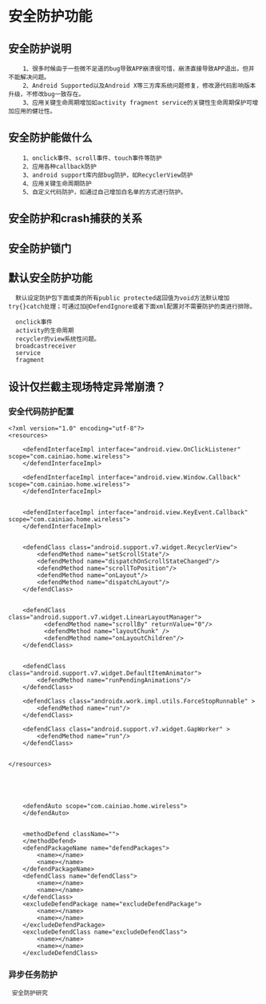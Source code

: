 # 安全防护功能
## 安全防护说明
        1、很多时候由于一些微不足道的bug导致APP崩溃很可惜，崩溃直接导致APP退出，但并不能解决问题。
        2、Android Supported以及Android X等三方库系统问题修复，修改源代码影响版本升级，不修改bug一致存在。
        3、应用关键生命周期增加如activity fragment service的关键性生命周期保护可增加应用的健壮性。
        
## 安全防护能做什么
        1、onclick事件、scroll事件、touch事件等防护
        2、应用各种callback防护
        3、android support库内部bug防护，如RecyclerView防护
        4、应用关键生命周期防护
        5、自定义代码防护，如通过自己增加白名单的方式进行防护。
        
## 安全防护和crash捕获的关系
 
 ## 安全防护锁门
## 默认安全防护功能
      默认设定防护包下面或类的所有public protected返回值为void方法默认增加 try{}catch处理；可通过加@DefendIgnore或者下面xml配置对不需要防护的类进行排除。

      onclick事件
      activity的生命周期
      recycler的view系统性问题。
      broadcastreceiver
      service
      fragment


## 设计仅拦截主现场特定异常崩溃？ 


      
### 安全代码防护配置
    <?xml version="1.0" encoding="utf-8"?>
    <resources>
    
        <defendInterfaceImpl interface="android.view.OnClickListener" scope="com.cainiao.home.wireless">
        </defendInterfaceImpl>
        
        <defendInterfaceImpl interface="android.view.Window.Callback" scope="com.cainiao.home.wireless">
        </defendInterfaceImpl>
        
        
        <defendInterfaceImpl interface="android.view.KeyEvent.Callback" scope="com.cainiao.home.wireless">
        </defendInterfaceImpl>
        
        
        <defendClass class="android.support.v7.widget.RecyclerView">
            <defendMethod name="setScrollState"/>
            <defendMethod name="dispatchOnScrollStateChanged"/>
            <defendMethod name="scrollToPosition"/>
            <defendMethod name="onLayout"/>
            <defendMethod name="dispatchLayout"/>
        </defendClass>


        <defendClass class="android.support.v7.widget.LinearLayoutManager">
              <defendMethod name="scrollBy" returnValue="0"/>
              <defendMethod name="layoutChunk" />
              <defendMethod name="onLayoutChildren"/>
        </defendClass>

        
        <defendClass class="android.support.v7.widget.DefaultItemAnimator">
            <defendMethod name="runPendingAnimations"/>
        </defendClass>
        
        <defendClass class="androidx.work.impl.utils.ForceStopRunnable" >
            <defendMethod name="run"/>
        </defendClass>
        
        <defendClass class="android.support.v7.widget.GapWorker" >
            <defendMethod name="run"/>
        </defendClass>
        
        
    </resources>

    


        
        <defendAuto scope="com.cainiao.home.wireless">
        </defendAuto>
        
       
        <methodDefend className="">
        </methodDefend>
        <defendPackageName name="defendPackages">
            <name></name>
            <name></name>
        </defendPackageName>  
        <defendClass name="defendClass">
            <name></name>
            <name></name>
        </defendClass>  
        <excludeDefendPackage name="excludeDefendPackage">
            <name></name>
            <name></name>
        </excludeDefendPackage>
        <excludeDefendClass name="excludeDefendClass">
            <name></name>
            <name></name>
        </excludeDefendClass>

 ### 异步任务防护

     安全防护研究
